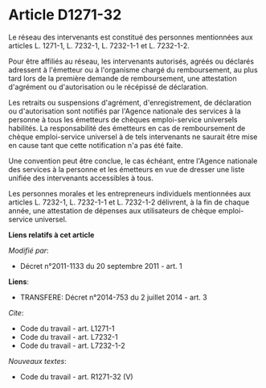 # Article D1271-32

Le réseau des intervenants est constitué des personnes mentionnées aux articles L. 1271-1, L. 7232-1, L. 7232-1-1 et L.
7232-1-2. 

Pour être affiliés au réseau, les intervenants autorisés, agréés ou déclarés adressent à l'émetteur ou à l'organisme chargé
du remboursement, au plus tard lors de la première demande de remboursement, une attestation d'agrément ou d'autorisation ou
le récépissé de déclaration. 

Les retraits ou suspensions d'agrément, d'enregistrement, de déclaration ou d'autorisation sont notifiés par l'Agence
nationale des services à la personne à tous les émetteurs de chèques emploi-service universels habilités. La responsabilité
des émetteurs en cas de remboursement de chèque emploi-service universel à de tels intervenants ne saurait être mise en cause
tant que cette notification n'a pas été faite. 

Une convention peut être conclue, le cas échéant, entre l'Agence nationale des services à la personne et les émetteurs en vue
de dresser une liste unifiée des intervenants accessibles à tous. 

Les personnes morales et les entrepreneurs individuels mentionnées aux articles L. 7232-1, L. 7232-1-1 et L. 7232-1-2
délivrent, à la fin de chaque année, une attestation de dépenses aux utilisateurs de chèque emploi-service universel.

**Liens relatifs à cet article**

_Modifié par_:

  - Décret n°2011-1133 du 20 septembre 2011 - art. 1

**Liens**:

  - TRANSFERE: Décret n°2014-753 du 2 juillet 2014 - art. 3

_Cite_:

  - Code du travail - art. L1271-1
  - Code du travail - art. L7232-1
  - Code du travail - art. L7232-1-2

_Nouveaux textes_:

  - Code du travail - art. R1271-32 (V)
